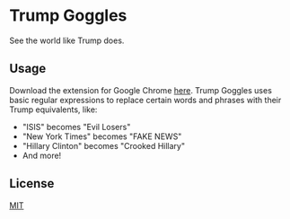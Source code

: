 # Trump Goggles
See the world like Trump does.

## Usage
Download the extension for Google Chrome [here]. Trump Goggles uses basic regular expressions to replace certain words and phrases with their Trump equivalents, like:
  * "ISIS" becomes "Evil Losers"
  * "New York Times" becomes "FAKE NEWS"
  * "Hillary Clinton" becomes "Crooked Hillary"
  * And more!

[here]: https://chrome.google.com/webstore/detail/trump-goggles/jffbimfdmgbfannficjejaffmnggoigd

## License
[MIT](https://opensource.org/licenses/MIT)
